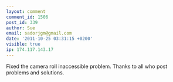 ```yaml
---
layout: comment
comment_id: 1506
post_id: 339
author: Sue
email: sadorjgm@gmail.com
date: '2011-10-25 03:31:15 +0200'
visible: true
ip: 174.117.143.17
---
```

Fixed the camera roll inaccessible problem.  Thanks to all who post problems and solutions.
